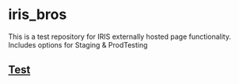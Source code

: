 # iris_bros

This is a test repository for IRIS externally hosted page functionality. Includes options for Staging & ProdTesting

## [Test](https://dejai.github.io/iris_bros)


